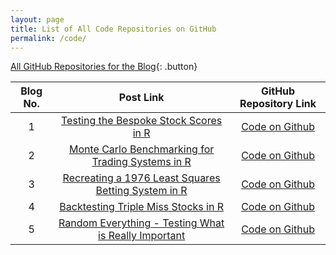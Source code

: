 ```yaml
---
layout: page
title: List of All Code Repositories on GitHub
permalink: /code/
---
```


[All GitHub Repositories for the Blog](https://github.com/jstoetz/R_Code){: .button}

|Blog No.|Post Link|GitHub Repository Link|
|:-:|:-:|:-:|
|1|[Testing the Bespoke Stock Scores in R](https://jstoetz.github.io/r/backtesting/2019/09/11/Testing-the-Bespoke-Stock-Scores-in-R.html)|[Code on Github](https://github.com/jstoetz/R_Code/blob/master/Blog_Post_1)|
2|[Monte Carlo Benchmarking for Trading Systems in R](https://jstoetz.github.io/r/backtesting/2019/10/01/Monte-Carlo-Benchmarking-for-Trading-Systems-in-R.html)|[Code on Github](https://github.com/jstoetz/R_Code/blob/master/Blog_Post_2)|
3|[Recreating a 1976 Least Squares Betting System in R](https://jstoetz.github.io/r/sports-betting/2019/10/24/Recreating-a-1976-Least-Squares-Betting-System-in-R.html)|[Code on Github](https://github.com/jstoetz/R_Code/blob/master/Blog_Post_3)|
4|[Backtesting Triple Miss Stocks in R](https://jstoetz.github.io/r/backtesting/2019/11/04/Bespoke-Triple-Play-Analysis.html)|[Code on Github](https://github.com/jstoetz/R_Code/blob/master/Blog_Post_4)|
5|[Random Everything - Testing What is Really Important]()|[Code on Github](https://github.com/jstoetz/R_Code/blob/master/Blog_Post_5)|
